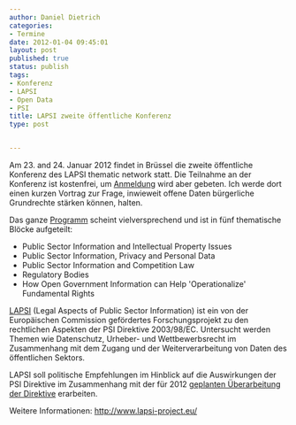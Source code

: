 ```yaml
---
author: Daniel Dietrich
categories:
- Termine
date: 2012-01-04 09:45:01
layout: post
published: true
status: publish
tags:
- Konferenz
- LAPSI
- Open Data
- PSI
title: LAPSI zweite öffentliche Konferenz
type: post


---
```


Am 23. and 24. Januar 2012 findet in Brüssel die zweite öffentliche Konferenz des LAPSI thematic network statt. Die Teilnahme an der Konferenz ist kostenfrei, um [Anmeldung](http://lapsi-conf02.eventbrite.com/) wird aber gebeten. Ich werde dort einen kurzen Vortrag zur Frage, inwieweit offene Daten bürgerliche Grundrechte stärken können, halten.

Das ganze [Programm](http://www.lapsi-project.eu/bruxellesprog) scheint vielversprechend und ist in fünf thematische Blöcke aufgeteilt:

* Public Sector Information and Intellectual Property Issues  
* Public Sector Information, Privacy and Personal Data  
* Public Sector Information and Competition Law  
* Regulatory Bodies  
* How Open Government Information can Help 'Operationalize' Fundamental Rights

[LAPSI](http://www.lapsi-project.eu/) (Legal Aspects of Public Sector Information) ist ein von der Europäischen Commission gefördertes Forschungsprojekt zu den rechtlichen Aspekten der PSI Direktive 2003/98/EC. Untersucht werden Themen wie Datenschutz, Urheber- und Wettbewerbsrecht im Zusammenhang mit dem Zugang und der Weiterverarbeitung von Daten des öffentlichen Sektors.

LAPSI soll politische Empfehlungen im Hinblick auf die Auswirkungen der PSI Direktive im Zusammenhang mit der für 2012 [geplanten Überarbeitung der Direktive](/blog/2011/12/die-open-data-strategie-der-europaeischen-kommission/) erarbeiten.

Weitere Informationen: <http://www.lapsi-project.eu/>